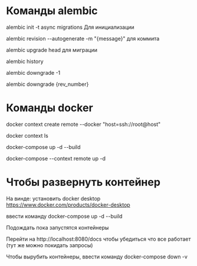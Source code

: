 # Команды alembic

alembic init -t async migrations Для инициализации

alembic revision --autogenerate -m "{message}" для коммита

alembic upgrade head для миграции

alembic history

alembic downgrade -1

alembic downgrade {rev_number}

# Команды docker

docker context create remote --docker "host=ssh://root@host"

docker context ls

docker-compose up -d --build

docker-compose --context remote up -d

# Чтобы развернуть контейнер

На винде: установить docker desktop https://www.docker.com/products/docker-desktop

ввести команду docker-compose up -d --build

Подождать пока запустятся контейнеры

Перейти на http://localhost:8080/docs чтобы убедиться что все работает (тут же можно покидать запросы)

Чтобы вырубить контейнеры, ввести команду docker-compose down -v